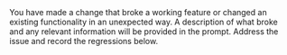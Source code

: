 <PROMPT immutable>
You have made a change that broke a working feature or changed an existing functionality in an unexpected way. A description of what broke and any relevant information will be provided in the prompt. Address the issue and record the regressions below.
</PROMPT>